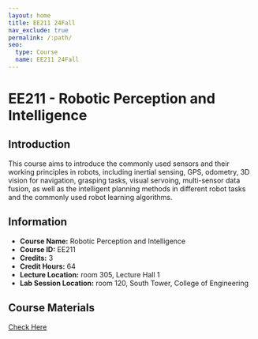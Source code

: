 ```yaml
---
layout: home
title: EE211 24Fall
nav_exclude: true
permalink: /:path/
seo:
  type: Course
  name: EE211 24Fall
---
```


# EE211 - Robotic Perception and Intelligence

## Introduction

This course aims to introduce the commonly used sensors and their working principles in robots, including inertial sensing, GPS, odometry, 3D vision for navigation, grasping tasks, visual servoing, multi-sensor data fusion, as well as the intelligent planning methods in different robot tasks and the commonly used robot learning algorithms.

## Information
- **Course Name:** Robotic Perception and Intelligence
- **Course ID:** EE211
- **Credits:** 3
- **Credit Hours:** 64 
- **Lecture Location:** room 305, Lecture Hall 1 
- **Lab Session Location:** room 120, South Tower, College of Engineering
 
## Course Materials

[Check Here](https://rpai-lab.github.io/EE211/calendar/)
